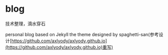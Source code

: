 # blog
技术整理，滴水穿石

personal blog based on Jekyll
the theme designed by spaghetti-san(参考设计[https://github.com/axlyody/axlyody.github.io](https://github.com/axlyody/axlyody.github.io)重写)